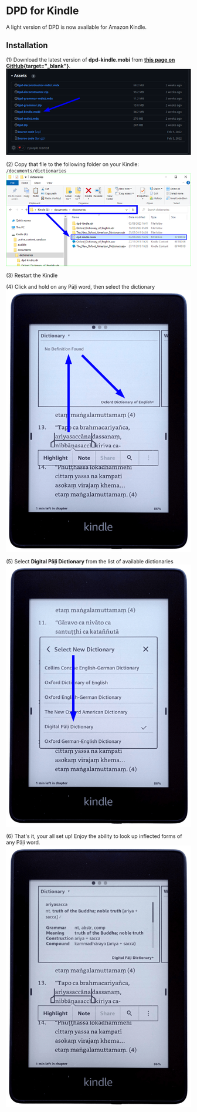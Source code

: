 # DPD for Kindle

A light version of DPD is now available for Amazon Kindle. 

## Installation

(1) Download the latest version of **dpd-kindle.mobi** from **[this page on GitHub](https://github.com/digitalpalidictionary/dpd-db/releases/latest){target="_blank"}**.
![image](../pics/kindle/kindle_github.png)

(2) Copy that file to the following folder on your Kindle: `/documents/dictionaries`
![image](../pics/kindle/copy_dpd_on_kindle_02.png)

(3) Restart the Kindle

(4) Click and hold on any Pāḷi word, then select the dictionary
![image](../pics/kindle/Dictionary_Selection_01_Note_1920x1355.png)

(5) Select **Digital Pāḷi Dictionary** from the list of available dictionaries
![image](../pics/kindle/Dictionary_Selection_02_Note_1920x1355.png)

(6) That's it, your all set up! Enjoy the ability to look up inflected forms of any Pāḷi word.
![image](../pics/kindle/ariyasacca_Entry_01_1920x1355.png)



